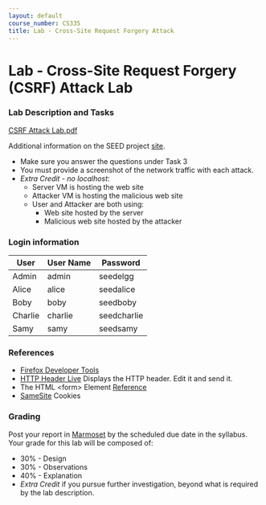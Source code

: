 ```yaml
---
layout: default
course_number: CS335
title: Lab - Cross-Site Request Forgery Attack
---
```


# Lab - Cross-Site Request Forgery (CSRF) Attack Lab

### Lab Description and Tasks

[CSRF Attack Lab.pdf](Web_CSRF_Elgg.pdf)

Additional information on the SEED project [site](https://seedsecuritylabs.org/Labs_16.04/Web/Web_CSRF_Elgg/).

- Make sure you answer the questions under Task 3
- You must provide a screenshot of the network traffic with each attack.
- *Extra Credit - no localhost*:
  - Server VM is hosting the web site
  - Attacker VM is hosting the malicious web site
  - User and Attacker are both using:
    - Web site hosted by the server
    - Malicious web site hosted by the attacker

### Login information

User | User Name | Password
-----|----------|---------
Admin | admin | seedelgg
Alice | alice | seedalice
Boby | boby | seedboby
Charlie | charlie | seedcharlie
Samy | samy | seedsamy

### References

 - [Firefox Developer Tools](https://developer.mozilla.org/en-US/docs/Tools)
 - [HTTP Header Live](https://addons.mozilla.org/en-US/firefox/addon/http-header-live/) Displays the HTTP header. Edit it and send it.
 - The HTML &lt;form&gt; Element [Reference](https://developer.mozilla.org/en-US/docs/Web/HTML/Element/form)
 - [SameSite](https://developer.mozilla.org/en-US/docs/Web/HTTP/Headers/Set-Cookie/SameSite) Cookies

### Grading

Post your report in [Marmoset](https://cs.ycp.edu/marmoset) by the scheduled due date in the syllabus. Your grade for this lab will be composed of:
- 30% - Design
- 30% - Observations
- 40% - Explanation
- *Extra Credit* if you pursue further investigation, beyond what is required by the lab description.
